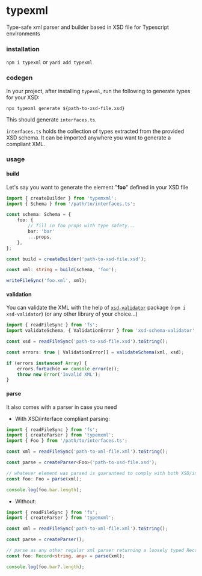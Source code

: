 # typexml

Type-safe xml parser and builder based in XSD file for Typescript environments

### installation

`npm i typexml` or `yard add typexml`

### codegen

In your project, after installing `typexml`, run the following to generate types
for your XSD:

`npx typexml generate ${path-to-xsd-file.xsd}`

This should generate `interfaces.ts`.

`interfaces.ts` holds the collection of types extracted from the provided XSD
schema. It can be imported anywhere you want to generate a compliant XML.

### usage

#### build

Let's say you want to generate the element "**foo**" defined in your XSD file

```typescript
import { createBuilder } from 'typemxml';
import { Schema } from '/path/to/interfaces.ts';

const schema: Schema = {
    foo: {
        // fill in foo props with type safety...
        bar: 'bar'
        ...props,
    },
};

const build = createBuilder('path-to-xsd-file.xsd');

const xml: string = build(schema, 'foo');

writeFileSync('foo.xml', xml);
```

#### validation

You can validate the XML with the help of
[`xsd-validator`](https://www.npmjs.com/package/xsd-validator) package
(`npm i xsd-validator`) (or any other library of your choice...)

```typescript
import { readFileSync } from 'fs';
import validateSchema, { ValidationError } from 'xsd-schema-validator';

const xsd = readFileSync('path-to-xsd-file.xsd').toString();

const errors: true | ValidationError[] = validateSchema(xml, xsd);

if (errors instanceof Array) {
    errors.forEach(e => console.error(e));
    throw new Error('Invalid XML');
}
```

#### parse

It also comes with a parser in case you need

-   With XSD/interface compliant parsing:

```typescript
import { readFileSync } from 'fs';
import { createParser } from 'typemxml';
import { Foo } from '/path/to/interfaces.ts';

const xml = readFileSync('path-to-xml-file.xml').toString();

const parse = createParser<Foo>('path-to-xsd-file.xsd');

// whatever element was parsed is guaranteed to comply with both XSD/interface
const foo: Foo = parse(xml);

console.log(foo.bar.length);
```

-   Without:

```typescript
import { readFileSync } from 'fs';
import { createParser } from 'typemxml';

const xml = readFileSync('path-to-xml-file.xml').toString();

const parse = createParser();

// parse as any other regular xml parser returning a loosely typed Record<string, any>
const foo: Record<string, any> = parse(xml);

console.log(foo.bar?.length);
```
